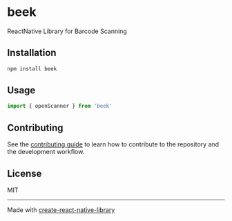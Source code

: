 # beek

ReactNative Library for Barcode Scanning

## Installation

```sh
npm install beek
```

## Usage

```js
import { openScanner } from 'beek'
```

## Contributing

See the [contributing guide](CONTRIBUTING.md) to learn how to contribute to the repository and the development workflow.

## License

MIT

---

Made with [create-react-native-library](https://github.com/callstack/react-native-builder-bob)
